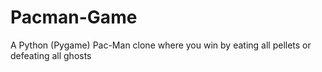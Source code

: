 # Pacman-Game
A Python (Pygame) Pac-Man clone where you win by eating all pellets or defeating all ghosts
